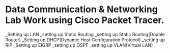 # Data Communication & Networking Lab Work using Cisco Packet Tracer.

_Setting up LAN
_setting up Static Routing
_setting up Static Routing(Double Router)
_Setting up DHCP(Dynamic Host Configuration Protocol)
_setting up RIP
_Setting up EIGRP
_setting up OSPF
_setting up VLAN(Virtual LAN)

